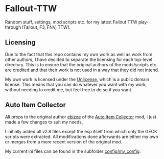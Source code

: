 # Fallout-TTW
Random stuff, settings, mod scripts etc. for my latest Fallout TTW play-through [Fallout, F3, FNV, TTW].

## Licensing

Due to the fact that this repo contains my own work as well as work from other authors, I have decided to separate the licensing for each top-level directory. This is to ensure that the original authors of the mods/scripts etc. are credited and that their work is not used in a way that they did not intend.

My own work is licensed under the [Unlicense](https://unlicense.org/), which is a public domain license. This means that you can do whatever you want with my work, without needing to credit me, but feel free to do so if you want.

## Auto Item Collector

All props to the original author [ebizoe](https://www.nexusmods.com/newvegas/users/627838) of the [Auto Item Collector](https://www.nexusmods.com/newvegas/mods/77775) mod, I just made a few changes to suit my needs.

I initially added all v2.8 files except the esp itself from which only the GECK scripts were extracted. All modifications done afterwards are either my own or merges from a more recent version of the original mod.

My current ini files can be found in the subfolder [config/my_config](./Auto%20Item%20Collector/config/my_config/).
